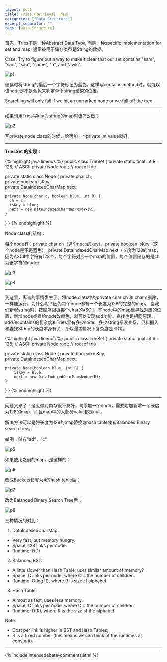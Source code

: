 ```yaml
---
layout: post
title: Tries（Retrieval Tree）
categories: ["Data Structure"]
excerpt_separator: ""
tags: [Data Structure]
---
```


首先，Tries不是一种Abstract Data Type, 而是一种specific implementation for set and map, 通常被用于储存类型是String的数据。  
  
Case: Try to figure out a way to make it clear that our set contains "sam", "sad", "sap", "same", "a", and "awls".

![p1]( /assets/img/tries/p1.png) 

储存时将string的最后一个字符标记为蓝色。这样写contains method时，就能以该node是不是蓝色来判定单个string结束的位置。  

Searching will only fail if we hit an unmarked node or we fall off the tree.  
  
  
---
如果想用Tries写key为string的map时该怎么做？  

![p2]( /assets/img/tries/p2.jpg) 

写private node class的时候，给再加一个private int value就好。  
  
---
<b>TriesSet 的实现：</b>

{% highlight java linenos %}
public class TrieSet {
  private static final int R = 128; // ASCII
  private Node root;    // root of trie

  private static class Node {
    private char ch;  
    private boolean isKey;   
    private DataIndexedCharMap next;

    private Node(char c, boolean blue, int R) {
      ch = c; 
      isKey = blue;
      next = new DataIndexedCharMap<Node>(R);
    }
  }
}
{% endhighlight %}

Node class的结构：  

每个node有：private char ch（这个node的key），private boolean isKey（这个node是不是蓝色），private DataIndexedCharMap next（长度为128的map，因为ASCII中字符有128个，每个字符对应一个map的位置，每个位置储存的是ch为该字符的node）  

![p3]( /assets/img/tries/p3.jpg) 

![p4]( /assets/img/tries/p4.jpg) 
  
---
到这里，离谱的事情发生了。将node class中的private char ch 和 char c删除，一样能运行。为什么呢？因为每个node都有一个长度为128的完整的map。
当我们新增string时，按顺序根据每个char的ASCII，在node中的map里寻找对应的位置，新增node或者给node改颜色，就可以实现add功能。查找也是相同原理。
add和contains的复杂度和Tries里有多少node、多少string都没关系，只和插入和查找String的长度本身有关，所以最差情况下复杂度是 Θ(1)。

{% highlight java linenos %} 
public class TrieSet {
  private static final int R = 128; // ASCII
  private Node root;    // root of trie

  private static class Node {
    private boolean isKey;   
    private DataIndexedCharMap next;

    private Node(boolean blue, int R) {
        isKey = blue;
        next = new DataIndexedCharMap<Node>(R);
    }
  }
}
{% endhighlight %}

---
问题又来了！这么做对内存很不友好，每添加一个node，需要附加新增一个长度为128的map，而且map中的大部分value都是null。

解决方法可以是将长度为128的map替换为hash table或者Balanced Binary search tree。

举例：储存"ad"，"c"  

![p5]( /assets/img/tries/p5.png) 

如果使用之前的map，是这样的：  

![p6]( /assets/img/tries/p6.jpg) 

改成Buckets长度为4的hash table后：

![p7]( /assets/img/tries/p7.jpg) 

改为Balanced Binary Search Tree后：

![p8]( /assets/img/tries/p8.png) 

三种情况的对比：

1. DataIndexedCharMap:
* Very fast, but memory hungry.
* Space: 128 links per node.
* Runtime: Θ(1)
2. Balanced BST:
* A little slower than Hash Table, uses similar amount of memory?
* Space: C links per node, where C is the number of children.
* Runtime: O(log R), where R is size of alphabet.
3. Hash Table:
* Almost as fast, uses less memory.
* Space: C links per node, where C is the number of children
* Runtime: O(R), where R is the size of the alphabet
  
Note:

* Cost per link is higher in BST and Hash Tables;
* R is a fixed number (this means we can think of the runtimes as constant).


---

{% include intensedebate-comments.html %}




